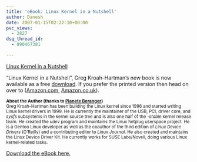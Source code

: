 ```yaml
---
title: 'eBook: Linux Kernel in a Nutshell'
author: Danesh
date: 2007-01-15T02:22:10+00:00
pvc_views:
  - 2827
dsq_thread_id:
  - 890467381

---
```

[Linux Kernel in a Nutshell][1]</p> 

&#8220;Linux Kernel in a Nutshell&#8221;, Greg Kroah-Hartman&#8217;s new book is now available as a free [download][1]. If you prefer the printed version then head on over to (<a target="_blank" href="http://www.amazon.com/dp/0596100795/">Amazon.com</a>, <a target="_blank" href="http://www.amazon.co.uk/dp/0596100795/">Amazon.co.uk</a>).

<small><strong>About the Author (thanks to <a href="http://beranger.org/index.php?article=2238">Planete Beranger</a>)</strong><br /> Greg Kroah-Hartman has been building the Linux kernel since 1996 and started writing Linux kernel drivers in 1999. He is currently the maintainer of the USB, PCI, driver core, and <em>sysfs</em> subsystems in the kernel source tree and is also one half of the <em>-stable</em> kernel release team. He created the <em>udev</em> program and maintains the Linux hotplug userspace project. He is a Gentoo Linux developer as well as the coauthor of the third edition of <em>Linux Device Drivers</em> (O&#8217;Reilly) and a contributing editor to <em>Linux Journal</em>. He also created and maintains the Linux Device Driver Kit. He currently works for SUSE Labs/Novell, doing various Linux kernel-related tasks.</small>

[Download the eBook here.][1]

 [1]: http://www.kroah.com/lkn/